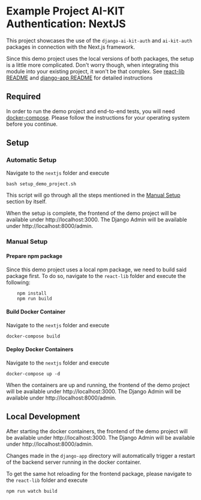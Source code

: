# Example Project AI-KIT Authentication: NextJS

This project showcases the use of the `django-ai-kit-auth` and
`ai-kit-auth` packages in connection with the Next.js framework.

Since this demo project uses the local versions of both packages,
the setup is a little more complicated.
Don't worry though, when integrating this module into your existing project,
it won't be that complex. See [react-lib README](../react-lib/README.md)
and [django-app README](../django-app/README.rst) for detailed instructions

## Required

In order to run the demo project and end-to-end tests, you will need
[docker-compose](https://docs.docker.com/compose/install/). Please follow
the instructions for your operating system before you continue.

## Setup

### Automatic Setup

Navigate to the `nextjs` folder and execute

    bash setup_demo_project.sh

This script will go through all the steps mentioned in the [Manual Setup](#manual-setup) section by itself.

When the setup is complete, the frontend of the demo project will be available under http://localhost:3000. The Django Admin will be available under http://localhost:8000/admin.

### Manual Setup

#### Prepare npm package

Since this demo project uses a local npm package, we need to build said package first.
To do so, navigate to the `react-lib` folder and execute the following:

        npm install
        npm run build

#### Build Docker Container

Navigate to the `nextjs` folder and execute

    docker-compose build

#### Deploy Docker Containers

Navigate to the `nextjs` folder and execute

    docker-compose up -d

When the containers are up and running, the frontend of the demo project will be available under http://localhost:3000. The Django Admin will be available under http://localhost:8000/admin.

## Local Development
After starting the docker containers, the frontend of the demo project will be available under http://localhost:3000. The Django Admin will be available under http://localhost:8000/admin.

Changes made in the `django-app` directory will automatically trigger a restart of the backend server running in the docker container.

To get the same hot reloading for the frontend package, please navigate to the `react-lib` folder and execute

    npm run watch build
